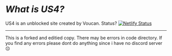 # *What is US4?*
US4 is an unblоcked site created by Voucan.
Status? [![Netlify Status](https://api.netlify.com/api/v1/badges/e6bda5a4-0f59-46eb-ab61-5335e16a90bc/deploy-status)](https://app.netlify.com/projects/nexusv2/deploys)
_____________________________________________________
This is a forked and editied copy. There may be errors in code directory. If you find any errors please dont do anything since i have no discord server 😔
